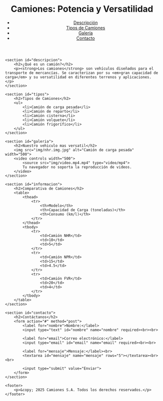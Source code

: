 <!DOCTYPE html>
<html lang="es">
<head>
    <meta charset="UTF-8">
    <meta name="viewport" content="width=device-width, initial-scale=1.0">
    <title>Camiones Reward Emmanuel</title>
    <link rel="stylesheet" href="estilos.css">
</head>
<body>
    <header>
        <h1>Camiones: Potencia y Versatilidad</h1>
        <nav>
            <ul>
                <li><a href="#descripcion">Descripción</a></li>
                <li><a href="#tipos">Tipos de Camiones</a></li>
                <li><a href="#galeria">Galería</a></li>
                <li><a href="#contacto">Contacto</a></li>
            </ul>
        </nav>
    </header>

    <section id="descripcion">
        <h2>¿Qué es un camión?</h2>
        <p><strong>Los camiones</strong> son vehículos diseñados para el transporte de mercancías. Se caracterizan por su <em>gran capacidad de carga</em> y su versatilidad en diferentes terrenos y aplicaciones.</p>
    </section>

    <section id="tipos">
        <h2>Tipos de Camiones</h2>
        <ul>
            <li>Camión de carga pesada</li>
            <li>Camión de reparto</li>
            <li>Camión cisterna</li>
            <li>Camión volquete</li>
            <li>Camión frigorífico</li>
        </ul>
    </section>

    <section id="galeria">
        <h2>Nuestro vehiculo mas versatil</h2>
        <img src="img/nhr.img.jpg" alt="Camión de carga pesada" width="500">
        <video controls width="500">
            <source src="img/video.mp4.mp4" type="video/mp4">
            Tu navegador no soporta la reproducción de videos.
        </video>
    </section>

    <section id="informacion">
        <h2>Comparativa de Camiones</h2>
        <table>
            <thead>
                <tr>
                    <th>Modelo</th>
                    <th>Capacidad de Carga (toneladas)</th>
                    <th>Consumo (km/l)</th>
                </tr>
            </thead>
            <tbody>
                <tr>
                    <td>Camión NHR</td>
                    <td>10</td>
                    <td>5</td>
                </tr>
                <tr>
                    <td>Camión NPR</td>
                    <td>15</td>
                    <td>4.5</td>
                </tr>
                <tr>
                    <td>Camión FVR</td>
                    <td>20</td>
                    <td>4</td>
                </tr>
            </tbody>
        </table>
    </section>

    <section id="contacto">
        <h2>Contáctanos</h2>
        <form action="#" method="post">
            <label for="nombre">Nombre:</label>
            <input type="text" id="nombre" name="nombre" required><br><br>

            <label for="email">Correo electrónico:</label>
            <input type="email" id="email" name="email" required><br><br>

            <label for="mensaje">Mensaje:</label><br>
            <textarea id="mensaje" name="mensaje" rows="5"></textarea><br><br>

            <input type="submit" value="Enviar">
        </form>
    </section>

    <footer>
        <p>&copy; 2025 Camiones S.A. Todos los derechos reservados.</p>
    </footer>
</body>
</html>
